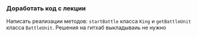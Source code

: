### Доработать код с лекции

Написать реализации методов: `startBattle` класса `King` и `getBattleUnit` класса `BattleUnit`. 
Решения на гитхаб выкладываиь не нужно
